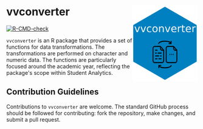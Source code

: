 # vvconverter <a href='https://github.com/vusaverse/vvconverter'><img src="man/figures/hex-vvconverter.png" style="float:right; height:200px;" height="200" align="right"/></a>


  <!-- badges: start -->
  [![R-CMD-check](https://github.com/vusaverse/vvconverter/actions/workflows/R-CMD-check.yaml/badge.svg)](https://github.com/vusaverse/vvconverter/actions/workflows/R-CMD-check.yaml)
  <!-- badges: end -->



`vvconverter` is an R package that provides a set of functions for data transformations. The transformations are performed on character and numeric data. The functions are particularly focused around the academic year, reflecting the package's scope within Student Analytics.


## Contribution Guidelines

Contributions to `vvconverter` are welcome. The standard GitHub process should be followed for contributing: fork the repository, make changes, and submit a pull request.
